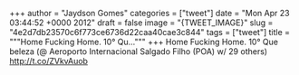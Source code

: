 
+++
author = "Jaydson Gomes"
categories = ["tweet"]
date = "Mon Apr 23 03:44:52 +0000 2012"
draft = false
image = "{TWEET_IMAGE}"
slug = "4e2d7db23570c6f773ce6736d22caa40cae3c844"
tags = ["tweet"]
title = """Home Fucking Home. 10° Qu..."""
+++
Home Fucking Home. 10° Que beleza (@ Aeroporto Internacional Salgado Filho (POA) w/ 29 others) http://t.co/ZVkvAuob
